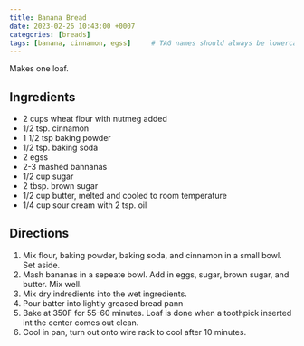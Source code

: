 ```yaml
---
title: Banana Bread
date: 2023-02-26 10:43:00 +0007
categories: [breads]
tags: [banana, cinnamon, egss]     # TAG names should always be lowercase
---
```


Makes one loaf.

## Ingredients

* 2 cups wheat flour with nutmeg added
* 1/2 tsp. cinnamon
* 1 1/2 tsp baking powder
* 1/2 tsp. baking soda
* 2 egss
* 2-3 mashed bannanas
* 1/2 cup sugar
* 2 tbsp. brown sugar
* 1/2 cup butter, melted and cooled to room temperature
* 1/4 cup sour cream with 2 tsp. oil

## Directions

1. Mix flour, baking powder, baking soda, and cinnamon in a small bowl. Set aside.
2. Mash bananas in a sepeate bowl. Add in eggs, sugar, brown sugar, and butter. Mix well.
3. Mix dry indredients into the wet ingredients.
4. Pour batter into lightly greased bread pann
5. Bake at 350F for 55-60 minutes. Loaf is done when a toothpick inserted int the center comes out clean.
6. Cool in pan, turn out onto wire rack to cool after 10 minutes.